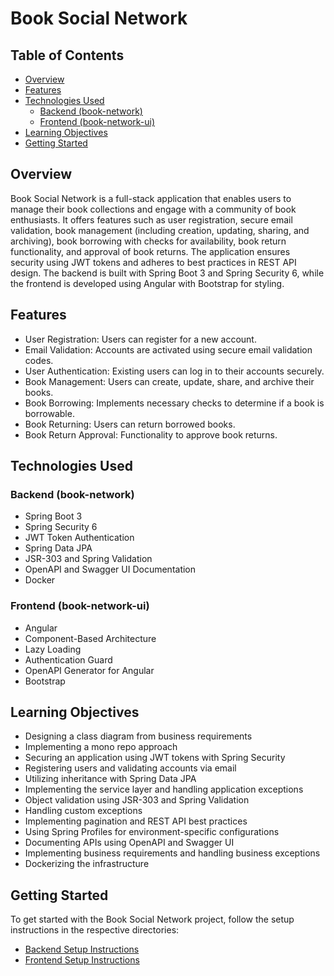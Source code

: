 # **Book Social Network**

## Table of Contents
- [Overview](#overview)
- [Features](#features)
- [Technologies Used](#technologies-used)
    - [Backend (book-network)](#backend-book-network)
    - [Frontend (book-network-ui)](#frontend-book-network-ui)
- [Learning Objectives](#learning-objectives)
- [Getting Started](#getting-started)

## Overview
Book Social Network is a full-stack application that enables users to manage their book collections and engage with a community of book enthusiasts. It offers features such as user registration, secure email validation, book management (including creation, updating, sharing, and archiving), book borrowing with checks for availability, book return functionality, and approval of book returns. The application ensures security using JWT tokens and adheres to best practices in REST API design. The backend is built with Spring Boot 3 and Spring Security 6, while the frontend is developed using Angular with Bootstrap for styling.

## Features
- User Registration: Users can register for a new account.
- Email Validation: Accounts are activated using secure email validation codes.
- User Authentication: Existing users can log in to their accounts securely.
- Book Management: Users can create, update, share, and archive their books.
- Book Borrowing: Implements necessary checks to determine if a book is borrowable.
- Book Returning: Users can return borrowed books.
- Book Return Approval: Functionality to approve book returns.

## Technologies Used

### Backend (book-network)
- Spring Boot 3
- Spring Security 6
- JWT Token Authentication
- Spring Data JPA
- JSR-303 and Spring Validation
- OpenAPI and Swagger UI Documentation
- Docker

### Frontend (book-network-ui)
- Angular
- Component-Based Architecture
- Lazy Loading
- Authentication Guard
- OpenAPI Generator for Angular
- Bootstrap

## Learning Objectives
- Designing a class diagram from business requirements
- Implementing a mono repo approach
- Securing an application using JWT tokens with Spring Security
- Registering users and validating accounts via email
- Utilizing inheritance with Spring Data JPA
- Implementing the service layer and handling application exceptions
- Object validation using JSR-303 and Spring Validation
- Handling custom exceptions
- Implementing pagination and REST API best practices
- Using Spring Profiles for environment-specific configurations
- Documenting APIs using OpenAPI and Swagger UI
- Implementing business requirements and handling business exceptions
- Dockerizing the infrastructure

## Getting Started
To get started with the Book Social Network project, follow the setup instructions in the respective directories:
- [Backend Setup Instructions](./book-network/README.md)
- [Frontend Setup Instructions](./book-network-ui/README.md)
